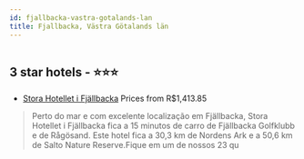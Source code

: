 ```yaml
---
id: fjallbacka-vastra-gotalands-lan
title: Fjallbacka, Västra Götalands län
---
```


<center><img src="https://i.travelapi.com/hotels/45000000/44990000/44988700/44988647/6b6034ca_z.jpg" alt="" /></center>


##  3 star hotels - ⭐️⭐️⭐️

-    [Stora Hotellet i Fjällbacka](https://www.hurb.com/br/aud/https://www.hurb.com/br/hotels/fjallbacka/stora-hotellet-i-fjallbacka-HT-1MVT?cmp=18055) Prices from R$1,413.85
   > Perto do mar e com excelente localização em Fjällbacka, Stora Hotellet i Fjällbacka fica a 15 minutos de carro de Fjällbacka Golfklubb e de Rågösand.  Este hotel fica a 30,3 km de Nordens Ark e a 50,6 km de Salto Nature Reserve.Fique em um de nossos 23 qu
